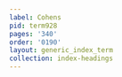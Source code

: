 ```yaml
---
label: Cohens
pid: term928
pages: '340'
order: '0190'
layout: generic_index_term
collection: index-headings
---
```

